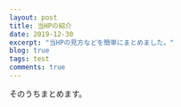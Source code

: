 ```yaml
---
layout: post
title: 当HPの紹介
date: 2019-12-30
excerpt: "当HPの見方などを簡単にまとめました。"
blog: true
tags: test
comments: true
---
```


そのうちまとめます。
